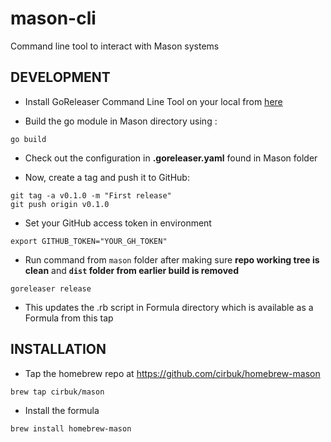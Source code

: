 # mason-cli
Command line tool to interact with Mason systems

## DEVELOPMENT

- Install GoReleaser Command Line Tool on your local from [here](https://goreleaser.com/install/)

- Build the go module in Mason directory using :
```
go build
```
- Check out the configuration in **.goreleaser.yaml** found in Mason folder

- Now, create a tag and push it to GitHub:
```
git tag -a v0.1.0 -m "First release"
git push origin v0.1.0
```

- Set your GitHub access token in environment
```
export GITHUB_TOKEN="YOUR_GH_TOKEN"
```


- Run command from `mason` folder after making sure **repo working tree is clean** and **`dist` folder from earlier build is removed**
```
goreleaser release
```

- This updates the .rb script in Formula directory which is available as a Formula from this tap

## INSTALLATION

- Tap the homebrew repo at https://github.com/cirbuk/homebrew-mason

```
brew tap cirbuk/mason
```

- Install the formula

```
brew install homebrew-mason
```



